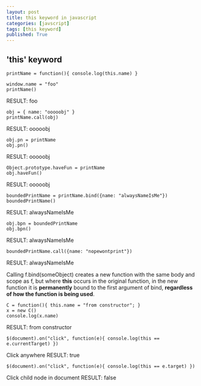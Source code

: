 ```yaml
---
layout: post
title: this keyword in javascript
categories: [javscript]
tags: [this keyword]
published: True
---
```


## 'this' keyword

````
printName = function(){ console.log(this.name) }
````

````
window.name = "foo"
printName()
````
RESULT: foo

````
obj = { name: "ooooobj" }
printName.call(obj)
````
RESULT: ooooobj

````
obj.pn = printName
obj.pn()
````
RESULT: ooooobj

````
Object.prototype.haveFun = printName
obj.haveFun()
````
RESULT: ooooobj

````
boundedPrintName = printName.bind({name: "alwaysNameIsMe"})
boundedPrintName()
````
RESULT: alwaysNameIsMe

````
obj.bpn = boundedPrintName
obj.bpn()
````
RESULT: alwaysNameIsMe

````
boundedPrintName.call({name: "nopewontprint"})
````
RESULT: alwaysNameIsMe

Calling f.bind(someObject) creates a new function with the same body and scope as f, but where **this** occurs in the original function, in the new function it is **permanently** bound to the first argument of bind, **regardless of how the function is being used**.

````
C = function(){ this.name = "from constructor"; }
x = new C()
console.log(x.name)
````
RESULT: from constructor

````
$(document).on("click", function(e){ console.log(this == e.currentTarget) })
````
Click anywhere
RESULT: true

````
$(document).on("click", function(e){ console.log(this == e.target) })
````
Click child node in document
RESULT: false

